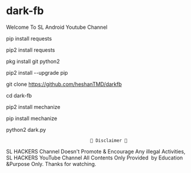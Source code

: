 # dark-fb

Welcome To SL Android Youtube Channel

pip install  requests

pip2 install requests


pkg install git python2

pip2 install --upgrade pip

git clone https://github.com/heshanTMD/darkfb

cd dark-fb

pip2 install mechanize

pip install mechanize



python2 dark.py



                                    💢 Disclaimer 💢

SL HACKERS  Channel Doesn't Promote & Encourage Any illegal Activities, 
SL HACKERS YouTube Channel All Contents Only Provided  by Education &Purpose Only. 
Thanks for watching.
